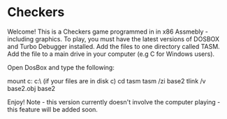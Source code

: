 # Checkers
Welcome!
This is a Checkers game programmed in in x86 Assmebly - including graphics.
To play, you must have the latest versions of DOSBOX and Turbo Debugger installed.
Add the files to one directory called TASM.
Add the file to a main drive in your computer (e.g C for Windows users).

Open DosBox and type the following:

mount c: c:\ (if your files are in disk c)
cd tasm
tasm /zi base2
tlink /v base2.obj
base2

Enjoy!
Note - this version currently doesn't involve the computer playing - this feature will be added soon.
